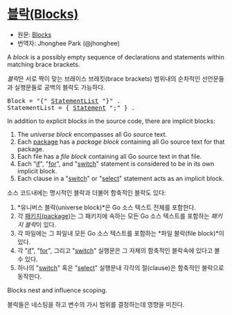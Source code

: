 # [블락(Blocks)](#blocks)

 * 원문: [Blocks](https://golang.org/ref/spec#Blocks)
 * 번역자: Jhonghee Park (@jhonghee)

A *block* is a possibly empty sequence of declarations and statements within matching brace brackets.

*블락*은 서로 짝이 맞는 브래이스 브래킷(brace brackets) 범위내의 순차적인 선언문들과 실행문들로 공백의 블락도 가능하다.

<pre>
<a id="Block">Block</a> = "{" <a href="#StatementList">StatementList</a> "}" .
<a id="StatementList">StatementList</a> = { <a href="/Statements/#Statement">Statement</a> ";" } .
</pre>

In addition to explicit blocks in the source code, there are implicit blocks:

  1. The *universe block* encompasses all Go source text.
  2. Each [package](/Packages/) has a *package block* containing all Go source text for that package.
  3. Each file has a *file block* containing all Go source text in that file.
  4. Each "[if](/Statements/if_statements.html)", "[for](/Statements/for_statements.html)", and "[switch](/Statements/switch_statements.html)" statement is considered to be in its own implicit block.
  5. Each clause in a "[switch](/Statements/switch_statements.html)" or "[select](/Statements/select_statements.html)" statement acts as an implicit block.

소스 코드내에는 명시적인 블락과 더불어 함축적인 블락도 있다:

  1. *유니버스 블락(universe block)*은 Go 소스 텍스트 전체를 포함한다.
  2. 각 [패키지(package)](/Packages/)는 그 패키지에 속하는 모든 Go 소스 텍스트를 포함하는 *패키지 블락*이 있다.
  3. 각 파일에는 그 파일내 모든 Go 소스 텍스트를 포함하는 *파일 블락(file block)*이 있다.
  4. 각 "[if](/Statements/if_statements.html)", "[for](/Statements/for_statements.html)", 그리고 "[switch](/Statements/switch_statements.html)" 실행문은 그 자체의 함축적인 블락속에 있다고 볼 수 있다.
  5. 하나의 "[switch](/Statements/switch_statements.html)" 혹은 "[select](/Statements/select_statements.html)" 실행문내 각각의 절(clause)은 함축적인 블락으로 동작한다.

Blocks nest and influence scoping.

블락들은 네스팅을 하고 변수의 가시 범위를 결정하는데 영향을 미친다.